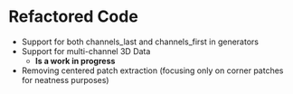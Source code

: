 # Refactored Code
* Support for both channels_last and channels_first in generators
* Support for multi-channel 3D Data
  * __Is a work in progress__
* Removing centered patch extraction (focusing only on corner patches for neatness purposes)
